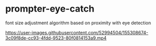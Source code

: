 # prompter-eye-catch

font size adjustment algorithm based on proximity with eye detection


https://user-images.githubusercontent.com/52994504/155308674-3c09f8de-cc93-4fdd-9523-80f0814153a9.mp4


